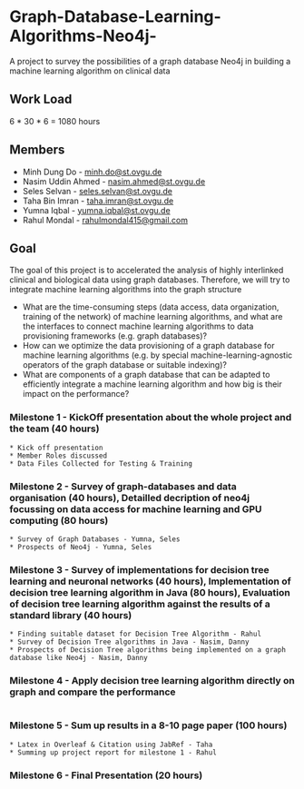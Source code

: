 # Graph-Database-Learning-Algorithms-Neo4j-
A project to survey the possibilities of a graph database Neo4j in building a machine learning algorithm on clinical data


## Work Load

6 * 30 * 6 = 1080 hours

## Members

* Minh Dung Do - minh.do@st.ovgu.de
* Nasim Uddin Ahmed - nasim.ahmed@st.ovgu.de
* Seles Selvan - seles.selvan@st.ovgu.de
* Taha Bin Imran - taha.imran@st.ovgu.de
* Yumna Iqbal - yumna.iqbal@st.ovgu.de
* Rahul Mondal - rahulmondal415@gmail.com

## Goal 
The goal of this project is to accelerated the analysis of highly interlinked clinical and biological data using graph databases. Therefore, we will try to integrate machine learning algorithms into the graph structure

* What are the time-consuming steps (data access, data organization, training of the network) of machine learning algorithms, and what are the interfaces to connect machine learning algorithms to data provisioning frameworks (e.g. graph databases)?
* How can we optimize the data provisioning of a graph database for machine learning algorithms (e.g. by special machine-learning-agnostic operators of the graph database or suitable indexing)?
* What are components of a graph database that can be adapted to efficiently integrate a machine learning algorithm and how big is their impact on the performance?


### Milestone 1 - KickOff presentation about the whole project and the team (40 hours)

```
* Kick off presentation 
* Member Roles discussed
* Data Files Collected for Testing & Training

```
### Milestone 2 - Survey of graph-databases and data organisation (40 hours), Detailled decription of neo4j focussing on data access for machine learning and GPU computing (80 hours)

```
* Survey of Graph Databases - Yumna, Seles
* Prospects of Neo4j - Yumna, Seles

```
### Milestone 3 - Survey of implementations for decision tree learning and neuronal networks (40 hours), Implementation of decision tree learning algorithm in Java (80 hours), Evaluation of decision tree learning algorithm against the results of a standard library  (40 hours) 

```
* Finding suitable dataset for Decision Tree Algorithm - Rahul
* Survey of Decision Tree algorithms in Java - Nasim, Danny
* Prospects of Decision Tree algorithms being implemented on a graph database like Neo4j - Nasim, Danny

```

### Milestone 4 - Apply decision tree learning algorithm directly on graph and compare the performance

```

```

### Milestone 5 - Sum up results in a 8-10 page paper (100 hours)

```
* Latex in Overleaf & Citation using JabRef - Taha
* Summing up project report for milestone 1 - Rahul

```

### Milestone 6 - Final Presentation (20 hours)
